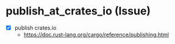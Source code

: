 # publish_at_crates_io (Issue)

- [x] publish crates.io
  - https://doc.rust-lang.org/cargo/reference/publishing.html

